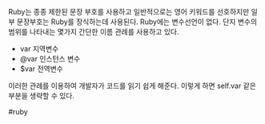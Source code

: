 Ruby는 종종 제한된 문장 부호를 사용하고 일반적으로는 영어 키워드를 선호하지만 일부 문장부호는 Ruby를 장식하는데 사용된다. Ruby에는 변수선언이 없다. 단지 변수의  범위를 나타내는 몇가지 간단한 이름 관례를 사용하고 있다.

- var 지역변수
- @var 인스턴스 변수
- $var 전역변수

이러한 관례를 이용하여 개발자가 코드를 읽기 쉽게 해준다.
이렇게 하면 self.var 같은 부분을 생략할 수 있다.

#ruby
